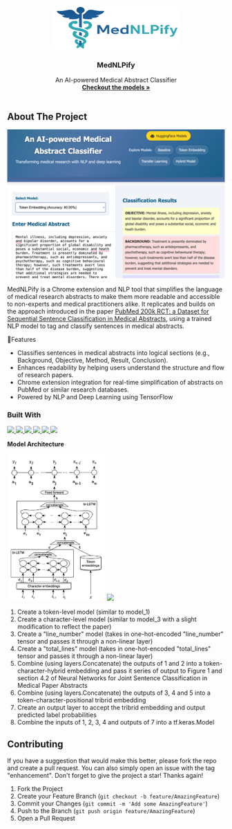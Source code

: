 <!-- PROJECT LOGO -->
<br />
<div align="center">
  <a href="https://foot-balance-nepal.vercel.app/">
    <img src="static/images/logo.png" alt="Logo" width="300" height="100">
  </a>

  <h3 align="center">MedNLPify</h3>

  <p align="center">
    An AI-powered Medical Abstract Classifier
    <br />
    <a href="https://github.com/Prashanna-Raj-Pandit/FootBalance-Nepal/tree/main/static/files"><strong>Checkout the models »</strong></a>
    <br />
    <br />
  </p>
</div>




<!-- ABOUT THE PROJECT -->
## About The Project

<img src="static/images/website.png">

MedNLPify is a Chrome extension and NLP tool that simplifies the language of medical research abstracts to make them
more readable and accessible to non-experts and medical practitioners alike. It replicates and builds on the approach 
introduced in the paper <a href="https://arxiv.org/pdf/1612.05251">PubMed 200k RCT: a Dataset for Sequential Sentence Classification in Medical Abstracts</a>, 
using a trained NLP model to tag and classify sentences in medical abstracts.


 🚀Features
* Classifies sentences in medical abstracts into logical sections (e.g., Background, Objective, Method, Result, Conclusion).
* Enhances readability by helping users understand the structure and flow of research papers.
*  Chrome extension integration for real-time simplification of abstracts on PubMed or similar research databases.
* Powered by NLP and Deep Learning using TensorFlow 

### Built With

<p float="left">
  <a href="https://developer.mozilla.org/en-US/docs/Web/HTML">
    <img src="https://img.shields.io/badge/HTML5-E34F26?style=for-the-badge&logo=html5&logoColor=white" />
  </a>
  <a href="https://developer.mozilla.org/en-US/docs/Web/CSS">
    <img src="https://img.shields.io/badge/CSS3-1572B6?style=for-the-badge&logo=css3&logoColor=white" />
  </a>
  <a href="https://flask.palletsprojects.com/">
    <img src="https://img.shields.io/badge/Flask-000000?style=for-the-badge&logo=flask&logoColor=white" />
  </a>
  <a href="https://www.tensorflow.org/">
    <img src="https://img.shields.io/badge/TensorFlow-FF6F00?style=for-the-badge&logo=tensorflow&logoColor=white" />
  </a>
  <a href="https://keras.io/">
    <img src="https://img.shields.io/badge/Keras-D00000?style=for-the-badge&logo=keras&logoColor=white" />
  </a>
  <a href="https://scikit-learn.org/">
    <img src="https://img.shields.io/badge/Scikit--Learn-F7931E?style=for-the-badge&logo=scikit-learn&logoColor=white" />
  </a>
</p>



**Model Architecture**

<p float="left">
  <img src="images/img.png" width="45%" />
  <img src="https://github.com/user-attachments/assets/b9670b17-2d50-4d24-be8d-22997a27c7d5" width="45%" />
</p>

1. Create a token-level model (similar to model_1)
2. Create a character-level model (similar to model_3 with a slight modification to reflect the paper)
3. Create a "line_number" model (takes in one-hot-encoded "line_number" tensor and passes it through a non-linear layer)
4. Create a "total_lines" model (takes in one-hot-encoded "total_lines" tensor and passes it through a non-linear layer)
5. Combine (using layers.Concatenate) the outputs of 1 and 2 into a token-character-hybrid embedding and pass it series of output to Figure 1 and section 4.2 of Neural Networks for Joint Sentence Classification in Medical Paper Abstracts
6. Combine (using layers.Concatenate) the outputs of 3, 4 and 5 into a token-character-positional tribrid embedding
7. Create an output layer to accept the tribrid embedding and output predicted label probabilities
8. Combine the inputs of 1, 2, 3, 4 and outputs of 7 into a tf.keras.Model


<!-- CONTRIBUTING -->
## Contributing

If you have a suggestion that would make this better, please fork the repo and create a pull request. You can also simply open an issue with the tag "enhancement".
Don't forget to give the project a star! Thanks again!

1. Fork the Project
2. Create your Feature Branch (`git checkout -b feature/AmazingFeature`)
3. Commit your Changes (`git commit -m 'Add some AmazingFeature'`)
4. Push to the Branch (`git push origin feature/AmazingFeature`)
5. Open a Pull Request
